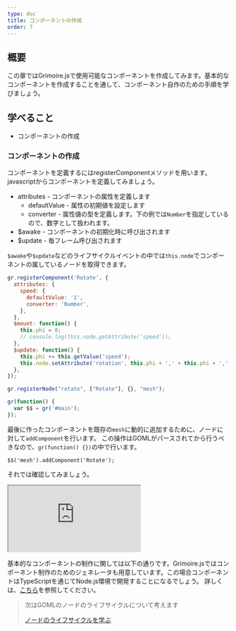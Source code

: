 ```yaml
---
type: doc
title: コンポーネントの作成
order: 7
---
```


## 概要

この章ではGrimoire.jsで使用可能なコンポーネントを作成してみます。基本的なコンポーネントを作成することを通して、コンポーネント自作のための手順を学びましょう。

## 学べること

* コンポーネントの作成

### コンポーネントの作成

コンポーネントを定義するにはregisterComponentメソッドを用います。javascriptからコンポーネントを定義してみましょう。

* attributes - コンポーネントの属性を定義します
    * defaultValue - 属性の初期値を設定します
    * converter - 属性値の型を定義します。下の例では`Number`を指定しているので、数字として扱われます。
* $awake - コンポーネントの初期化時に呼び出されます
* $update - 毎フレーム呼び出されます

`$awake`や`$update`などのライフサイクルイベントの中では`this.node`でコンポーネントの属しているノードを取得できます。

```javascript
gr.registerComponent('Rotate', {
  attributes: {
    speed: {
      defaultValue: '1',
      converter: 'Number',
    },
  },
  $mount: function() {
    this.phi = 0;
    // console.log(this.node.getAttribute('speed'));
  },
  $update: function() {
    this.phi += this.getValue('speed');
    this.node.setAttribute('rotation', this.phi + ',' + this.phi + ',' + this.phi);
  },
});

gr.registerNode("rotate", ["Rotate"], {}, "mesh");

gr(function() {
  var $$ = gr('#main');
});
```

最後に作ったコンポーネントを既存の`mesh`に動的に追加するために、ノードに対して`addComponent`を行います。
この操作はGOMLがパースされてから行うべきなので、`gr(function() {})`の中で行います。

```
$$('mesh').addComponent('Rotate');
```

それでは確認してみましょう。

<iframe class="editor" src="https://grimoiregl.github.io/grimoire.gl-example#t07-01"></iframe>


基本的なコンポーネントの制作に関しては以下の通りです。Grimoire.jsではコンポーネント制作のためのジェネレータも用意しています。この場合コンポーネントはTypeScriptを通じてNode.js環境で開発することになるでしょう。
詳しくは、[こちら](tutorial/13-create-plugin.html)を参照してください。

> 次はGOMLのノードのライフサイクルについて考えます
>
> [ノードのライフサイクルを学ぶ](/tutorial/08-node-lifecycle.html)
